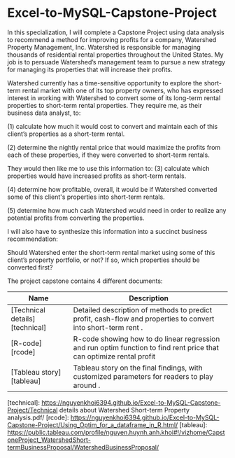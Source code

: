 # Excel-to-MySQL-Capstone-Project

 In this specialization, I will complete a Capstone Project using data analysis to recommend a method for improving profits for a company, Watershed Property Management, Inc. Watershed is responsible for managing thousands of residential rental properties throughout the United States. My job is to persuade Watershed’s management team to pursue a new strategy for managing its properties that will increase their profits.
 
 Watershed currently has a time-sensitive opportunity to explore the short-term rental market with one of its top property owners, who has expressed interest in working with Watershed to convert some of its long-term rental properties to short-term rental properties. They require me, as their business data analyst, to:

(1)	calculate how much it would cost to convert and maintain each of this client’s properties as a short-term rental.

(2)	determine the nightly rental price that would maximize the profits from each of these properties, if they were converted to short-term rentals. 

They would then like me to use this information to:
(3)	calculate which properties would have increased profits as short-term rentals.

(4)	determine how profitable, overall, it would be if Watershed converted some of this client's properties into short-term rentals.

(5)	determine how much cash Watershed would need in order to realize any potential profits from converting the properties. 

I will also have to synthesize this information into a succinct business recommendation: 

Should Watershed enter the short-term rental market using some of this client’s property portfolio, or not? If so, which properties should be converted first? 

The project capstone contains 4 different documents:

| Name                                        | Description                                           |
| ------------------------------------------- | ----------------------------------------------------- |
| [Technical details][technical] | Detailed description of methods to predict profit, cash-flow and properties to convert into short-term rent . |
| [R-code][rcode] | R-code showing how to do linear regression and run optim function to find rent price that can optimize rental profit |
| [Tableau story][tableau] | Tableau story on the final findings, with customized parameters for readers to play around . |

[technical]: https://nguyenkhoi6394.github.io/Excel-to-MySQL-Capstone-Project/Technical details about Watershed Short-term Property analysis.pdf/
[rcode]: https://nguyenkhoi6394.github.io/Excel-to-MySQL-Capstone-Project/Using_Optim_for_a_dataframe_in_R.html/
[tableau]: https://public.tableau.com/profile/nguyen.huynh.anh.khoi#!/vizhome/CapstoneProject_WatershedShort-termBusinessProposal/WatershedBusinessProposal/
 
 
